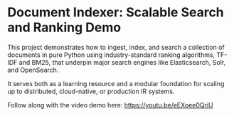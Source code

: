 # Document Indexer: Scalable Search and Ranking Demo

This project demonstrates how to ingest, index, and search a collection of documents in pure Python using industry-standard ranking algorithms, TF-IDF and BM25, that underpin major search engines like Elasticsearch, Solr, and OpenSearch.

It serves both as a learning resource and a modular foundation for scaling up to distributed, cloud-native, or production IR systems.

Follow along with the video demo here: https://youtu.be/eEXoee0QriU

